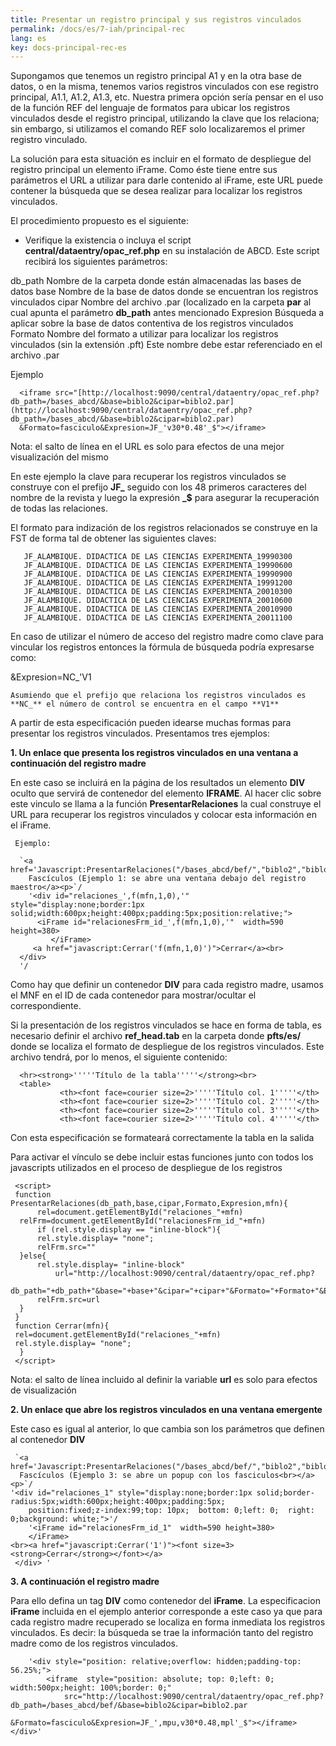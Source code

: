 ```yaml
---
title: Presentar un registro principal y sus registros vinculados
permalink: /docs/es/7-iah/principal-rec
lang: es
key: docs-principal-rec-es
---
```



Supongamos que tenemos un registro principal A1 y en la otra base de datos, o en la misma, tenemos varios registros vinculados con ese registro principal, A1.1, A1.2, A1.3, etc. Nuestra primera opción sería pensar en el uso de la función REF del lenguaje de formatos para ubicar los registros vinculados desde el registro principal, utilizando la clave que los relaciona; sin embargo, si utilizamos el comando REF solo localizaremos el primer registro vinculado.

La solución para esta situación es incluir en el formato de despliegue del registro principal un elemento iFrame. Como éste tiene entre sus parámetros el URL a utilizar para darle contenido al iFrame, este URL puede contener la búsqueda que se desea realizar para localizar los registros vinculados.

El procedimiento propuesto es el siguiente:

-   Verifique la existencia o incluya el script  **central/dataentry/opac_ref.php**  en su instalación de ABCD. Este script recibirá los siguientes parámetros:

  db_path    Nombre de la carpeta donde están almacenadas las bases de datos
  base       Nombre de la base de datos donde se encuentran los registros vinculados
  cipar      Nombre del archivo .par (localizado en la carpeta **par** al cual apunta el parámetro **db_path** antes mencionado
  Expresion  Búsqueda a aplicar sobre la base de datos contentiva de los registros vinculados
  Formato    Nombre del formato a utilizar para localizar los registros vinculados (sin la extensión .pft)
             Este nombre debe estar referenciado en el archivo .par
  
  Ejemplo

      <iframe src="[http://localhost:9090/central/dataentry/opac_ref.php?db_path=/bases_abcd/&base=biblo2&cipar=biblo2.par](http://localhost:9090/central/dataentry/opac_ref.php?db_path=/bases_abcd/&base=biblo2&cipar=biblo2.par)
      &Formato=fasciculo&Expresion=JF_'v30*0.48'_$"></iframe>

  
  Nota: el salto de línea en el URL es solo para efectos de una mejor visualización del mismo

En este ejemplo la clave para recuperar los registros vinculados se construye con el prefijo  **JF_**  seguido con los 48 primeros caracteres del nombre de la revista y luego la expresión  **_$**  para asegurar la recuperación de todas las relaciones.

El formato para indización de los registros relacionados se construye en la FST de forma tal de obtener las siguientes claves:

       JF_ALAMBIQUE. DIDACTICA DE LAS CIENCIAS EXPERIMENTA_19990300
       JF_ALAMBIQUE. DIDACTICA DE LAS CIENCIAS EXPERIMENTA_19990600
       JF_ALAMBIQUE. DIDACTICA DE LAS CIENCIAS EXPERIMENTA_19990900
       JF_ALAMBIQUE. DIDACTICA DE LAS CIENCIAS EXPERIMENTA_19991200
       JF_ALAMBIQUE. DIDACTICA DE LAS CIENCIAS EXPERIMENTA_20010300
       JF_ALAMBIQUE. DIDACTICA DE LAS CIENCIAS EXPERIMENTA_20010600
       JF_ALAMBIQUE. DIDACTICA DE LAS CIENCIAS EXPERIMENTA_20010900
       JF_ALAMBIQUE. DIDACTICA DE LAS CIENCIAS EXPERIMENTA_20011100

En caso de utilizar el número de acceso del registro madre como clave para vincular los registros entonces la fórmula de búsqueda podría expresarse como:

   &Expresion=NC_'V1
   
    Asumiendo que el prefijo que relaciona los registros vinculados es **NC_** el número de control se encuentra en el campo **V1**

A partir de esta especificación pueden idearse muchas formas para presentar los registros vinculados. Presentamos tres ejemplos:

**1. Un enlace que presenta los registros vinculados en una ventana a continuación del registro madre**

En este caso se incluirá en la página de los resultados un elemento  **DIV**  oculto que servirá de contenedor del elemento  **IFRAME**. Al hacer clic sobre este vinculo se llama a la función  **PresentarRelaciones**  la cual construye el URL para recuperar los registros vinculados y colocar esta información en el iFrame.

     Ejemplo:
     
      `<a href='Javascript:PresentarRelaciones("/bases_abcd/bef/","biblo2","biblo2.par","fasciculo","JF_`mpu,v30*0.48,mpl,`_$",`f(mfn,1,0)`)'>
        Fascículos (Ejemplo 1: se abre una ventana debajo del registro maestro</a><p>`/
        '<div id="relaciones_',f(mfn,1,0),'" style="display:none;border:1px solid;width:600px;height:400px;padding:5px;position:relative;">
          <iFrame id="relacionesFrm_id_',f(mfn,1,0),'"  width=590 height=380>
             </iFrame>
	     <a href="javascript:Cerrar('f(mfn,1,0)')">Cerrar</a><br>
      </div>
      '/
      

Como hay que definir un contenedor  **DIV**  para cada registro madre, usamos el MNF en el ID de cada contenedor para mostrar/ocultar el correspondiente.

Si la presentación de los registros vinculados se hace en forma de tabla, es necesario definir el archivo  **ref_head.tab**  en la carpeta donde  **pfts/es/**  donde se localiza el formato de despliegue de los registros vinculados. Este archivo tendrá, por lo menos, el siguiente contenido:

     
      <hr><strong>'''''Título de la tabla'''''</strong><br>
      <table>
               <th><font face=courier size=2>'''''Título col. 1'''''</th>
               <th><font face=courier size=2>'''''Título col. 2'''''</th>
               <th><font face=courier size=2>'''''Título col. 3'''''</th>
               <th><font face=courier size=2>'''''Título col. 4'''''</th> 
     

Con esta especificación se formateará correctamente la tabla en la salida

Para activar el vínculo se debe incluir estas funciones junto con todos los javascripts utilizados en el proceso de despliegue de los registros

    
     <script>
     function PresentarRelaciones(db_path,base,cipar,Formato,Expresion,mfn){
          rel=document.getElementById("relaciones_"+mfn)
	  relFrm=document.getElementById("relacionesFrm_id_"+mfn)
          if (rel.style.display == "inline-block"){
	      rel.style.display= "none";
	      relFrm.src=""
	  }else{
	      rel.style.display= "inline-block"
              url="http://localhost:9090/central/dataentry/opac_ref.php? 
                   db_path="+db_path+"&base="+base+"&cipar="+cipar+"&Formato="+Formato+"&Expresion="+Expresion
	      relFrm.src=url
	  }
     } 
     function Cerrar(mfn){
	 rel=document.getElementById("relaciones_"+mfn)
	 rel.style.display= "none";
      }    
     </script>
     

   Nota: el salto de línea incluido al definir la variable **url** es solo para efectos de visualización

**2. Un enlace que abre los registros vinculados en una ventana emergente**

Este caso es igual al anterior, lo que cambia son los parámetros que definen al contenedor  **DIV**

    
     `<a href='Javascript:PresentarRelaciones("/bases_abcd/bef/","biblo2","biblo2.par","fasciculo","JF_`mpu,v30*0.48,mpl,`_$","1")'>
      Fascículos (Ejemplo 3: se abre un popup con los fasciculos<br></a><p>`/
    '<div id="relaciones_1" style="display:none;border:1px solid;border-radius:5px;width:600px;height:400px;padding:5px;
        position:fixed;z-index:99;top: 10px;  bottom: 0;left: 0;  right: 0;background: white;">'/
       	'<iFrame id="relacionesFrm_id_1"  width=590 height=380>
       	</iFrame>
	<br><a href="javascript:Cerrar('1')"><font size=3><strong>Cerrar</strong></font></a>
     </div> '
     

  
**3. A continuación el registro madre**

Para ello defina un tag  **DIV**  como contenedor del  **iFrame**. La especificacion  **iFrame**  incluida en el ejemplo anterior corresponde a este caso ya que para cada registro madre recuperado se localiza en forma inmediata los registros vinculados. Es decir: la búsqueda se trae la información tanto del registro madre como de los registros vinculados.

    
     	'<div style="position: relative;overflow: hidden;padding-top: 56.25%;">
    	    <iframe  style="position: absolute;	top: 0;left: 0;	width:500px;height: 100%;border: 0;" 
                src="http://localhost:9090/central/dataentry/opac_ref.php?db_path=/bases_abcd/bef/&base=biblo2&cipar=biblo2.par
                     &Formato=fasciculo&Expresion=JF_',mpu,v30*0.48,mpl'_$"></iframe>
	</div>'